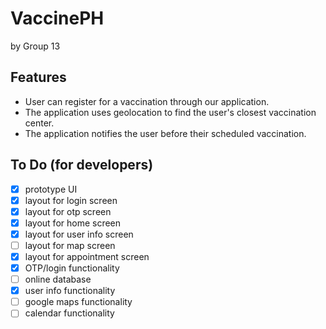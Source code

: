 # VaccinePH
by Group 13

## Features
- User can register for a vaccination through our application.
- The application uses geolocation to find the user's closest vaccination center.
- The application notifies the user before their scheduled vaccination.

## To Do (for developers)
- [x] prototype UI
- [x] layout for login screen
- [x] layout for otp screen
- [x] layout for home screen
- [x] layout for user info screen
- [ ] layout for map screen
- [x] layout for appointment screen
- [x] OTP/login functionality
- [ ] online database
- [x] user info functionality
- [ ] google maps functionality
- [ ] calendar functionality
